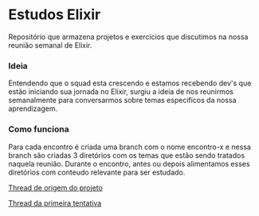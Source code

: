 # Estudos Elixir

Repositório que armazena projetos e exercicios que discutimos na nossa reunião semanal de Elixir.


### Ideia

Entendendo que o squad esta crescendo e estamos recebendo dev's que estão iniciando sua jornada no Elixir, surgiu a ideia de nos reunirmos semanalmente para conversarmos sobre temas especificos da nossa aprendizagem.

### Como funciona

Para cada encontro é criada uma branch com o nome encontro-x e nessa branch são criadas 3 diretórios com os temas que estão sendo tratados naquela reunião.
Durante o encontro, antes ou depois alimentamos esses diretórios com conteudo relevante para ser estudado.


[Thread de origem do projeto](https://betrybe.slack.com/archives/C01Q3PY8LLW/p1657170694862609) 

[Thread da primeira tentativa](https://betrybe.slack.com/archives/C01Q3PY8LLW/p1658174353829959)
